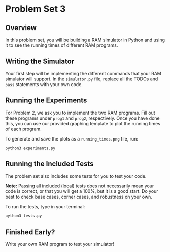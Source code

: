 # Problem Set 3

## Overview

In this problem set, you will be building a RAM simulator in Python and using it to see the running times of different RAM programs.

## Writing the Simulator

Your first step will be implementing the different commands that your RAM simulator will support. In the `simulator.py` file, replace all the TODOs and `pass` statements with your own code.

## Running the Experiments

For Problem 2, we ask you to implement the two RAM programs. Fill out these programs under `prog1` and `prog2`, respectively. Once you have done this, you can use our provided graphing template to plot the running times of each program.

To generate and save the plots as a `running_times.png` file, run:

```bash
python3 experiments.py
```

## Running the Included Tests

The problem set also includes some tests for you to test your code.

**Note:** Passing all included (local) tests does not necessarily mean your code is correct, or that you will get a 100%, but it is a good start. Do your best to check base cases, corner cases, and robustness on your own.

To run the tests, type in your terminal:

```bash
python3 tests.py
```

## Finished Early?

Write your own RAM program to test your simulator!
